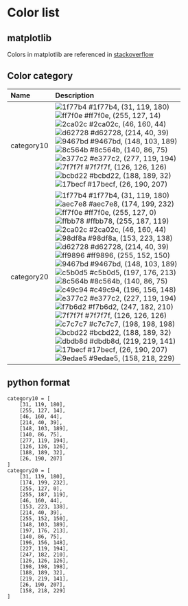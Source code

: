# Color list

## matplotlib

Colors in matplotlib are referenced in [stackoverflow](https://stackoverflow.com/questions/22408237/named-colors-in-matplotlib)

## Color category

| Name          | Description  |
| :------------ | :------------|
| category10    | ![1f77b4](https://raw.githubusercontent.com/wiki/mbostock/d3/1f77b4.png) #1f77b4, (31, 119, 180)<br> ![ff7f0e](https://raw.githubusercontent.com/wiki/mbostock/d3/ff7f0e.png) #ff7f0e, (255, 127, 14)<br> ![2ca02c](https://raw.githubusercontent.com/wiki/mbostock/d3/2ca02c.png) #2ca02c, (46, 160, 44)<br> ![d62728](https://raw.githubusercontent.com/wiki/mbostock/d3/d62728.png) #d62728, (214, 40, 39)<br> ![9467bd](https://raw.githubusercontent.com/wiki/mbostock/d3/9467bd.png) #9467bd, (148, 103, 189)<br> ![8c564b](https://raw.githubusercontent.com/wiki/mbostock/d3/8c564b.png) #8c564b, (140, 86, 75)<br> ![e377c2](https://raw.githubusercontent.com/wiki/mbostock/d3/e377c2.png) #e377c2, (277, 119, 194)<br> ![7f7f7f](https://raw.githubusercontent.com/wiki/mbostock/d3/7f7f7f.png) #7f7f7f, (126, 126, 126)<br> ![bcbd22](https://raw.githubusercontent.com/wiki/mbostock/d3/bcbd22.png) #bcbd22, (188, 189, 32)<br> ![17becf](https://raw.githubusercontent.com/wiki/mbostock/d3/17becf.png) #17becf, (26, 190, 207)<br>|
| category20    | ![1f77b4](https://raw.githubusercontent.com/wiki/mbostock/d3/1f77b4.png) #1f77b4, (31, 119, 180)<br> ![aec7e8](https://raw.githubusercontent.com/wiki/mbostock/d3/aec7e8.png) #aec7e8, (174, 199, 232)<br> ![ff7f0e](https://raw.githubusercontent.com/wiki/mbostock/d3/ff7f0e.png) #ff7f0e, (255, 127, 0)<br> ![ffbb78](https://raw.githubusercontent.com/wiki/mbostock/d3/ffbb78.png) #ffbb78, (255, 187, 119)<br> ![2ca02c](https://raw.githubusercontent.com/wiki/mbostock/d3/2ca02c.png) #2ca02c, (46, 160, 44)<br> ![98df8a](https://raw.githubusercontent.com/wiki/mbostock/d3/98df8a.png) #98df8a, (153, 223, 138)<br> ![d62728](https://raw.githubusercontent.com/wiki/mbostock/d3/d62728.png) #d62728, (214, 40, 39)<br> ![ff9896](https://raw.githubusercontent.com/wiki/mbostock/d3/ff9896.png) #ff9896, (255, 152, 150)<br> ![9467bd](https://raw.githubusercontent.com/wiki/mbostock/d3/9467bd.png) #9467bd, (148, 103, 189)<br> ![c5b0d5](https://raw.githubusercontent.com/wiki/mbostock/d3/c5b0d5.png) #c5b0d5, (197, 176, 213)<br> ![8c564b](https://raw.githubusercontent.com/wiki/mbostock/d3/8c564b.png) #8c564b, (140, 86, 75)<br> ![c49c94](https://raw.githubusercontent.com/wiki/mbostock/d3/c49c94.png) #c49c94, (196, 156, 148)<br> ![e377c2](https://raw.githubusercontent.com/wiki/mbostock/d3/e377c2.png) #e377c2, (227, 119, 194)<br> ![f7b6d2](https://raw.githubusercontent.com/wiki/mbostock/d3/f7b6d2.png) #f7b6d2, (247, 182, 210)<br> ![7f7f7f](https://raw.githubusercontent.com/wiki/mbostock/d3/7f7f7f.png) #7f7f7f, (126, 126, 126)<br> ![c7c7c7](https://raw.githubusercontent.com/wiki/mbostock/d3/c7c7c7.png) #c7c7c7, (198, 198, 198)<br> ![bcbd22](https://raw.githubusercontent.com/wiki/mbostock/d3/bcbd22.png) #bcbd22, (188, 189, 32)<br> ![dbdb8d](https://raw.githubusercontent.com/wiki/mbostock/d3/dbdb8d.png) #dbdb8d, (219, 219, 141)<br> ![17becf](https://raw.githubusercontent.com/wiki/mbostock/d3/17becf.png) #17becf, (26, 190, 207)<br> ![9edae5](https://raw.githubusercontent.com/wiki/mbostock/d3/9edae5.png) #9edae5, (158, 218, 229)<br>|

## python format

```
category10 = [
    [31, 119, 180],
    [255, 127, 14],
    [46, 160, 44],
    [214, 40, 39],
    [148, 103, 189],
    [140, 86, 75],
    [277, 119, 194],
    [126, 126, 126],
    [188, 189, 32],
    [26, 190, 207]
]
category20 = [
    [31, 119, 180],
    [174, 199, 232],
    [255, 127, 0],
    [255, 187, 119],
    [46, 160, 44],
    [153, 223, 138],
    [214, 40, 39],
    [255, 152, 150],
    [148, 103, 189],
    [197, 176, 213],
    [140, 86, 75],
    [196, 156, 148],
    [227, 119, 194],
    [247, 182, 210],
    [126, 126, 126],
    [198, 198, 198],
    [188, 189, 32],
    [219, 219, 141],
    [26, 190, 207],
    [158, 218, 229]
]
```

